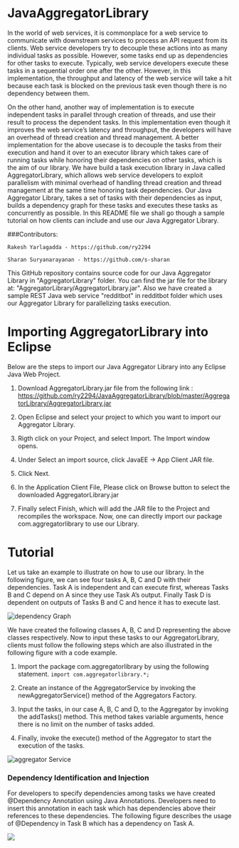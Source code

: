 # JavaAggregatorLibrary
In the world of web services, it is commonplace for a web service to communicate with downstream services to process an API request from its clients. Web service developers try to decouple these actions into as many individual tasks as possible. However, some tasks end up as dependencies for other tasks to execute. Typically, web service developers execute these tasks in a sequential order one after the other. However, in this implementation, the throughput and latency of the web service will take a hit because each task is blocked on the previous task even though there is no dependency between them. 

On the other hand, another way of implementation is to execute independent tasks in parallel through creation of threads, and use their result to process the dependent tasks. In this implementation even though it improves the web service’s latency and throughput, the developers will have an overhead of thread creation and thread management. A better implementation for the above usecase is to decouple the tasks from their execution and hand it over to an executor library which takes care of running tasks while honoring their dependencies on other tasks, which is the aim of our library. We have build a task execution library in Java called AggregatorLibrary, which allows web service developers to exploit parallelism with minimal overhead of handling thread creation and thread management at the same time honoring task dependencies. Our Java Aggregator Library, takes a set of tasks with their dependencies as input, builds a dependency graph for these tasks and executes these tasks as concurrently as possible. In this README file we shall go though a sample tutorial on how clients can include and use our Java Aggregator Library.

###Contributors:
```
Rakesh Yarlagadda - https://github.com/ry2294

Sharan Suryanarayanan - https://github.com/s-sharan
```
This GitHub repository contains source code for our Java Aggregator Library in "AggregatorLibrary" folder. You can find the jar file for the library at: "AggregatorLibrary/AggregatorLibrary.jar". Also we have created a sample REST Java web service "redditbot" in redditbot folder which uses our Aggregator Library for parallelizing tasks execution.

# Importing AggregatorLibrary into Eclipse
Below are the steps to import our Java Aggregator Library into any Eclipse Java Web Project.
1. Download AggregatorLibrary.jar file from the following link : https://github.com/ry2294/JavaAggregatorLibrary/blob/master/AggregatorLibrary/AggregatorLibrary.jar

2. Open Eclipse and select your project to which you want to import our Aggregator Library.

3. Rigth click on your Project, and select Import. The Import window opens.

4. Under Select an import source, click JavaEE -> App Client JAR file.

5. Click Next.

6. In the Application Client File, Please click on Browse button to select the downloaded AggregatorLibrary.jar

7. Finally select Finish, which will add the JAR file to the Project and recompiles the workspace. Now, one can directly import our package com.aggregatorlibrary to use our Library.

# Tutorial
Let us take an example to illustrate on how to use our library. In the following figure, we can see four tasks A, B, C and D with their dependencies. Task A is independent and can execute first, whereas Tasks B and C depend on A since they use Task A’s output. Finally Task D is dependent on outputs of Tasks B and C and hence it has to execute last.

![dependency Graph](https://github.com/ry2294/JavaAggregatorLibrary/tree/master/images/dependencygraph.png)

We have created the following classes A, B, C and D representing the above classes respectively. Now to input these tasks to our AggregatorLibrary, clients must follow the following steps which are also illustrated in the following figure with a code example.
1. Import the package com.aggregatorlibrary by using the following statement.
`import com.aggregatorlibrary.*;`

2. Create an instance of the AggregatorService by invoking the newAggregatorService() method of the Aggregators Factory.

3. Input the tasks, in our case A, B, C and D, to the Aggregator by invoking the addTasks() method. This method takes variable arguments, hence there is no limit on the number of tasks added.

4. Finally, invoke the execute() method of the Aggregator to start the execution of the tasks.

![aggregator Service](https://github.com/ry2294/JavaAggregatorLibrary/tree/master/images/aggregatorservice.png)

### Dependency Identification and Injection
For developers to specify dependencies among tasks we have created @Dependency Annotation using Java Annotations. Developers need to insert this annotation in each task which has dependencies above their references to these dependencies. The following figure describes the usage of @Dependency in Task B which has a dependency on Task A.

<img src="https://github.com/ry2294/JavaAggregatorLibrary/tree/master/images/dependencyinjection.png" />